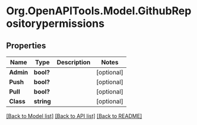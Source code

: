 # Org.OpenAPITools.Model.GithubRepositorypermissions
## Properties

Name | Type | Description | Notes
------------ | ------------- | ------------- | -------------
**Admin** | **bool?** |  | [optional] 
**Push** | **bool?** |  | [optional] 
**Pull** | **bool?** |  | [optional] 
**Class** | **string** |  | [optional] 

[[Back to Model list]](../README.md#documentation-for-models) [[Back to API list]](../README.md#documentation-for-api-endpoints) [[Back to README]](../README.md)

